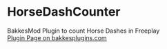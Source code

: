 # HorseDashCounter
BakkesMod Plugin to count Horse Dashes in Freeplay  
[Plugin Page on bakkesplugins.com](https://bakkesplugins.com/plugins/view/385)
